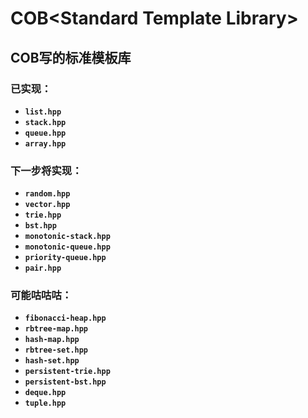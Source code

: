 # COB\<Standard Template Library\>
## COB写的标准模板库
### 已实现：
- **`list.hpp`**
- **`stack.hpp`**
- **`queue.hpp`**
- **`array.hpp`**
### 下一步将实现：
- **`random.hpp`**
- **`vector.hpp`**
- **`trie.hpp`**
- **`bst.hpp`**
- **`monotonic-stack.hpp`**
- **`monotonic-queue.hpp`**
- **`priority-queue.hpp`**
- **`pair.hpp`**
### 可能咕咕咕：
- **`fibonacci-heap.hpp`**
- **`rbtree-map.hpp`**
- **`hash-map.hpp`**
- **`rbtree-set.hpp`**
- **`hash-set.hpp`**
- **`persistent-trie.hpp`**
- **`persistent-bst.hpp`**
- **`deque.hpp`**
- **`tuple.hpp`**
